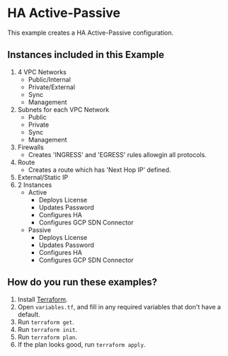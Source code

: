 # HA Active-Passive

This example creates a HA Active-Passive configuration.

## Instances included in this Example

1. 4 VPC Networks
    - Public/Internal
    - Private/External
    - Sync
    - Management
1. Subnets for each VPC Network
    - Public
    - Private
    - Sync
    - Management
1. Firewalls
    - Creates 'INGRESS' and 'EGRESS' rules allowgin all protocols.
1. Route
    - Creates a route which has 'Next Hop IP' defined.
1. External/Static IP
1. 2 Instances
    - Active
        - Deploys License
        - Updates Password
        - Configures HA
        - Configures GCP SDN Connector
    - Passive
        - Deploys License
        - Updates Password
        - Configures HA
        - Configures GCP SDN Connector

## How do you run these examples?

1. Install [Terraform](https://www.terraform.io/).
1. Open `variables.tf`,  and fill in any required variables that don't have a default.
1. Run `terraform get`.
1. Run `terraform init`.
1. Run `terraform plan`.
1. If the plan looks good, run `terraform apply`.
